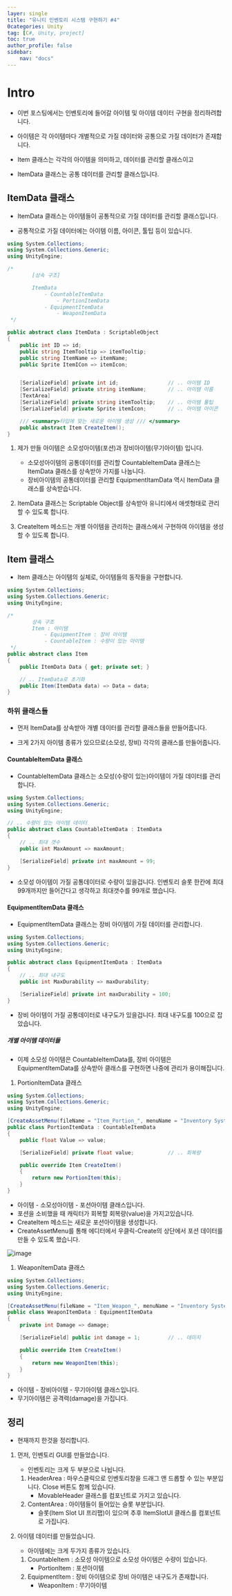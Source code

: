 ```yaml
---
layer: single
title: "유니티 인벤토리 시스템 구현하기 #4"
0categories: Unity
tag: [C#, Unity, project]
toc: true
author_profile: false
sidebar: 
    nav: "docs"
---
```



# Intro

- 이번 포스팅에서는 인벤토리에 들어갈 아이템 및 아이템 데이터 구현을 정리하려합니다.

- 아이템은 각 아이템마다 개별적으로 가질 데이터와 공통으로 가질 데이터가 존재합니다.

- Item 클래스는 각각의 아이템을 의미하고, 데이터를 관리할 클래스이고

- ItemData 클래스는 공통 데이터를 관리할 클래스입니다.


## ItemData 클래스

- ItemData 클래스는 아이템들이 공통적으로 가질 데이터를 관리할 클래스입니다.

- 공통적으로 가질 데이터에는 아이템 이름, 아이콘, 툴팁 등이 있습니다.     



```c#
using System.Collections;
using System.Collections.Generic;
using UnityEngine;

/*
        [상속 구조]

        ItemData
            - CountableItemData
                - PortionItemData
            - EquipmentItemData
                - WeaponItemData
 */ 

public abstract class ItemData : ScriptableObject
{
    public int ID => id;                        
    public string ItemTooltip => itemTooltip;
    public string ItemName => itemName;
    public Sprite ItemICon => itemIcon;         


    [SerializeField] private int id;                // .. 아이템 ID
    [SerializeField] private string itemName;       // .. 아이템 이름
    [TextArea]
    [SerializeField] private string itemTooltip;    // .. 아이템 툴팁 
    [SerializeField] private Sprite itemIcon;       // .. 아이템 아이콘

    /// <summary>타입에 맞는 새로운 아이템 생성 /// </summary>
    public abstract Item CreateItem();
}

```

1. 제가 만들 아이템은 소모성아이템(포션)과 장비아이템(무기아이템) 입니다.
    - 소모성아이템의 공통데이터를 관리할 CountableItemData 클래스는 ItemData 클래스를 상속받아 가지를 나눕니다.
    - 장비아이템의 공통데이터를 관리할 EquipmentItamData 역시 ItemData 클래스를 상속받습니다.

1. ItemData 클래스는 Scriptable Object를 상속받아 유니티에서 애셋형태로 관리할 수 있도록 합니다.

1. CreateItem 메소드는 개별 아이템을 관리하는 클래스에서 구현하여 아이템을 생성할 수 있도록 합니다.



## Item 클래스

- Item 클래스는 아이템의 실체로, 아이템들의 동작들을 구현합니다.

```c#
using System.Collections;
using System.Collections.Generic;
using UnityEngine;

/*
        상속 구조
        Item : 아이템
            - EquipmentItem : 장비 아이템
            - CountableItem : 수량이 있는 아이템
 */
public abstract class Item 
{
    public ItemData Data { get; private set; }

    // .. ItemData로 초기화
    public Item(ItemData data) => Data = data;
}
```
    

### 하위 클래스들

- 먼저 ItemData를 상속받아 개별 데이터를 관리할 클래스들을 만들어줍니다.

- 크게 2가지 아이템 종류가 있으므로(소모성, 장비) 각각의 클래스를 만들어줍니다.


#### CountableItemData 클래스

- CountableItemData 클래스는 소모성(수량이 있는)아이템이 가질 데이터를 관리합니다.


```c#
using System.Collections;
using System.Collections.Generic;
using UnityEngine;

// .. 수량이 있는 아이템 데이터
public abstract class CountableItemData : ItemData
{
    // .. 최대 갯수
    public int MaxAmount => maxAmount;

    [SerializeField] private int maxAmount = 99;
}

```

- 소모성 아이템이 가질 공통데이터로 수량이 있을겁니다. 인벤토리 슬롯 한칸에 최대 99개까지만 들어간다고 생각하고 최대갯수를 99개로 했습니다.


#### EquipmentItemData 클래스

- EquipmentItemData 클래스는 장비 아이템이 가질 데이터를 관리합니다.

```c#
using System.Collections;
using System.Collections.Generic;
using UnityEngine;

public abstract class EquipmentItemData : ItemData
{
    // .. 최대 내구도
    public int MaxDurability => maxDurability;

    [SerializeField] private int maxDurability = 100;
}

```

- 장비 아이템이 가질 공통데이터로 내구도가 있을겁니다. 최대 내구도를 100으로 잡았습니다.



##### 개별 아이템 데이터들

- 이제 소모성 아이템은 CountableItemData를, 장비 아이템은 EquipmentItemData를 상속받아 클래스를 구현하면 나중에 관리가 용이해집니다.

1. PortionItemData 클래스

```c#
using System.Collections;
using System.Collections.Generic;
using UnityEngine;

[CreateAssetMenu(fileName = "Item_Portion_", menuName = "Inventory System/Item Data/Portion", order = 3)]
public class PortionItemData : CountableItemData
{
    public float Value => value;

    [SerializeField] private float value;           // .. 회복량

    public override Item CreateItem()
    {
        return new PortionItem(this);
    }
}

```

- 아이템 - 소모성아이템 - 포션아이템 클래스입니다.
- 포션을 소비했을 때 캐릭터가 회복할 회복량(value)을 가지고있습니다.
- CreateItem 메소드는 새로운 포션아이템을 생성합니다.
- CreateAssetMenu를 통해 에디터에서 우클릭-Create의 상단에서 포션 데이터를 만들 수 있도록 했습니다.

![image](/images/2024/2024-07-08/capture_1.PNG)


1. WeaponItemData 클래스

```c#
using System.Collections;
using System.Collections.Generic;
using UnityEngine;

[CreateAssetMenu(fileName = "Item_Weapon_", menuName = "Inventory System/Item Data/Weaopn", order = 1)]
public class WeaponItemData : EquipmentItemData
{
    private int Damage => damage;

    [SerializeField] public int damage = 1;         // .. 데미지

    public override Item CreateItem()
    {
        return new WeaponItem(this);
    }
}

```

- 아이템 - 장비아이템 - 무기아이템 클래스입니다.
- 무기아이템은 공격력(damage)을 가집니다. 



## 정리

- 현재까지 한것을 정리합니다.

1. 먼저, 인벤토리 GUI를 만들었습니다. 
    - 인벤토리는 크게 두 부분으로 나뉩니다.
    1. HeaderArea : 마우스클릭으로 인벤토리창을 드래그 앤 드롭할 수 있는 부분입니다. Close 버튼도 함께 있습니다.
        - MovableHeader 클래스를 컴포넌트로 가지고 있습니다.  
    2. ContentArea : 아이템들이 들어있는 슬롯 부분입니다.
        - 슬롯(Item Slot UI 프리팹)이 있으며 추후 ItemSlotUI 클래스를 컴포넌트로 가집니다.

1. 아이템 데이터를 만들었습니다.
    - 아이템에는 크게 두가지 종류가 있습니다.
    1. CountableItem : 소모성 아이템으로 소모성 아이템은 수량이 있습니다.
        - PortionItem : 포션아이템  
    2. EquipmentItem : 장비 아이템으로 장비 아이템은 내구도가 존재합니다.
        - WeaponItem : 무기아이템